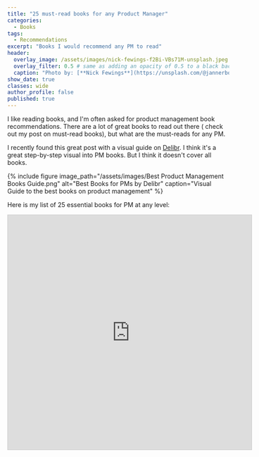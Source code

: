 ```yaml
---
title: "25 must-read books for any Product Manager"
categories:
  - Books
tags:
  - Recommendations
excerpt: "Books I would recommend any PM to read"
header:
  overlay_image: /assets/images/nick-fewings-f2Bi-VBs71M-unsplash.jpeg
  overlay_filter: 0.5 # same as adding an opacity of 0.5 to a black background
  caption: "Photo by: [**Nick Fewings**](https://unsplash.com/@jannerboy62) on [**Unsplash**](https://unsplash.com/photos/f2Bi-VBs71M)"
show_date: true
classes: wide
author_profile: false
published: true
---
```


I like reading books, and I'm often asked for product management book recommendations. There are a lot of great books to read out there ( check out my post on must-read books), but what are the must-reads for any PM. 

I recently found this great post with a visual guide on [Delibr](https://www.delibr.com/post/visual-guide-to-the-best-books-on-product-management). I think it's a great step-by-step visual into PM books. But I think it doesn't cover all books.  

{% include figure image_path="/assets/images/Best Product Management Books Guide.png" alt="Best Books for PMs by Delibr" caption="Visual Guide to the best books on product management" %}


Here is my list of 25 essential books for PM at any level:

<!-- <iframe class="airtable-embed" src="https://airtable.com/embed/shrHUGpjw5QWzL2V5?backgroundColor=blue&viewControls=on" frameborder="0" onmousewheel="" width="100%" height="533" style="background: transparent; border: 1px solid #ccc;"></iframe> -->

<iframe class="airtable-embed" src="https://airtable.com/embed/shrBo2rmWjNtfcxSu?backgroundColor=blue&viewControls=on" frameborder="0" onmousewheel="" width="110%" height="533" style="background: transparent; border: 1px solid #ccc;"></iframe>
